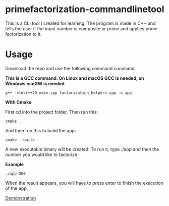 # primefactorization-commandlinetool
This is a CLI tool I created for learning. The program is made in C++ and tells the user if the input number is composite or prime and applies prime factorization to it.

# Usage

Download the repo and use the following command command:

**This is a GCC command. On Linux and macOS GCC is needed, on Windows minGW is needed**

```
g++ -std=c++20 main.cpp factorization_helpers.cpp -o app
```

**With Cmake**

First cd into the project folder, Then run this:

````
cmake .
````

And then run this to build the app:

```
cmake --build .
```
A new executable binary will be created. To run it, type ./app and then the number you would like to factorize.


**Example**

```
./app 500
```

When the result appears, you will have to press enter to finish the execution of the app.

[Demonstration](https://www.youtube.com/watch?v=BJw7duVbvHM&ab_channel=ChristosDouris)
